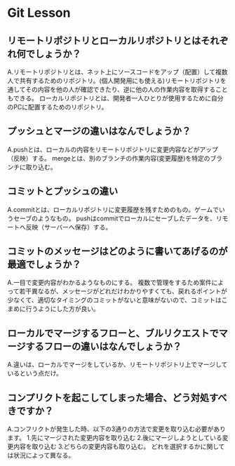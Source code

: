 # Git Lesson


## リモートリポジトリとローカルリポジトリとはそれぞれ何でしょうか？
A.リモートリポジトリとは、ネット上にソースコードをアップ（配置）して複数人で共有するためのリポジトリ。(個人開発用にも使える)リモートリポジトリを通してその内容を他の人が確認できたり、逆に他の人の作業内容を取得することもできる。
ローカルリポジトリとは、開発者一人ひとりが使用するために自分のPCに配置するためのリポジトリ。
## プッシュとマージの違いはなんでしょうか？
A.pushとは、ローカルの内容をリモートリポジトリに変更内容などがアップ（反映）する。
mergeとは、別のブランチの作業内容(変更履歴)を特定のブランチに取り込む。


## コミットとプッシュの違い
A.commitとは、ローカルリポジトリに変更履歴を残すためのもの。ゲームでいうセーブのようなもの。
pushはcommitでローカルにセーブしたデータを、リモートへ反映（サーバーへ保存）する。

## コミットのメッセージはどのように書いてあげるのが最適でしょうか？
A.一目で変更内容がわかるようなものにする。
複数で管理をするため案件によって若干異なるが、メッセージがどれだけわかりやすくても、戻れるポイントが少なくて、適切なタイミングのコミットがないと意味がないので、コミットはこまめに行うようにした方が良い。
## ローカルでマージするフローと、ブルリクエストでマージするフローの違いはなんでしょうか？
A.違いは、ローカルでマージをしているか、リモートリポジトリ上でマージしているという点だけ。


## コンプリクトを起こしてしまった場合、どう対処すべきですか？
A.コンフリクトが発生した時、以下の3通りの方法で変更を取り込む必要があります。
1.先にマージされた変更内容を取り込む
2.後にマージしようとしている変更内容を取り込む
3.どちらの変更内容も取り込む。
どれを選択するかに関しては状況によって異なる。